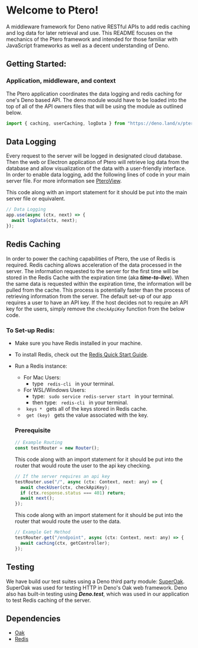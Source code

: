 # Welcome to Ptero!

  A middleware framework for Deno native RESTful APIs to add redis caching and log data for later retrieval and use. This README focuses on the mechanics of the Ptero framework and intended for those familiar with JavaScript frameworks as well as a decent understanding of Deno.

  ## Getting Started:

  ### Application, middleware, and context
  The Ptero application coordinates the data logging and redis caching for one's Deno based API. The deno module would have to be loaded into the top of all of the API owners files that will be using the module as outlined below.
  ```js
  import { caching, userCaching, logData } from "https://deno.land/x/ptero";
  ```
## Data Logging
Every request to the server will be logged in designated cloud database. Then the web or Electron application of Ptero will retrieve log data from the database and allow visualization of the data with a user-friendly interface. In order to enable data logging, add the following lines of code in your main server file. For more information see [PteroView](../Client/README.md).

This code along with an import statement for it should be put into the main server file or equivalent. 
  ```js
  // Data Logging
  app.use(async (ctx, next) => {
    await logData(ctx, next);
  });
  ```

## Redis Caching
  In order to power the caching capabilities of Ptero, the use of Redis is required. Redis caching allows acceleration of the data processed in the server. The information requested to the server for the first time will be stored in the Redis Cache with the expiration time (aka **_time-to-live_**). When the same data is requested within the expiration time, the information will be pulled from the cache. This process is potentially faster than the process of retrieving information from the server. The default set-up of our app requires a user to have an API key. If the host decides not to require an API key for the users, simply remove the <code>_checkApiKey_</code> function from the below code. 

### To Set-up Redis:
- Make sure you have Redis installed in your machine.
- To install Redis, check out the [Redis Quick Start Guide](https://redis.io/topics/quickstart).
- Run a Redis instance:
  - For Mac Users: 
    - type <code> redis-cli </code> in your terminal.
  - For WSL/Windows Users: 
    - type: <code> sudo service redis-server start </code> in your terminal.
    - then type: <code> redis-cli </code> in your terminal.
  - <code> keys * </code> gets all of the keys stored in Redis cache.
  - <code> get (key) </code> gets the value associated with the key.

  ### Prerequisite
  ```js
  // Example Routing
  const testRouter = new Router();
  ```
  This code along with an import statement for it should be put into the router that would route the user to the api key checking.
  ```js
  // If the server requires an api key
  testRouter.use("/", async (ctx: Context, next: any) => {
    await checkUser(ctx, checkApiKey);
    if (ctx.response.status === 401) return;
    await next();
  });
  ```
  This code along with an import statement for it should be put into the router that would route the user to the data.
  ```js
  // Example Get Method
  testRouter.get("/endpoint", async (ctx: Context, next: any) => {
    await caching(ctx, getController);
  });
  ```

## Testing
  We have build our test suites using a Deno third party module: [SuperOak](https://deno.land/x/superoak@4.4.0). SuperOak was used for testing HTTP in Deno's Oak web framework. Deno also has built-in testing using __*Deno.test*__, which was used in our application to test Redis caching of the server.

## Dependencies
  - [Oak](https://deno.land/x/oak@v9.0.1)
  - [Redis](https://deno.land/x/redis@v0.25.0)


